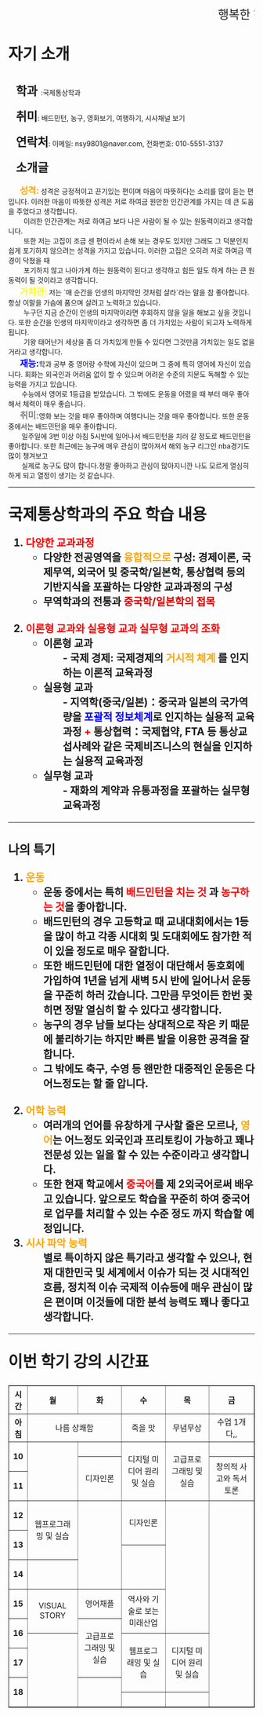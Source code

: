 
<html>
   <head>
     <meta charset="utf-8">
      <title> 노세윤 그는 누구인가? (feat.놋쎄)</title>
   </head>
		<body>
		<marquee> <font size="5">행복한 하루 되세요~>< </font> </marquee>
		<h1> <font size= "6">자기 소개</font></h1>
		<p> <br> &nbsp; &nbsp; <font size="5"><b>학과</b> </font>:국제통상학과 
		    <br>
		    <br> &nbsp; &nbsp; <font size="5"><b>취미</b></font>: 배드민턴, 농구, 영화보기, 여행하기, 시사채널 보기
			<br>
            <br> &nbsp; &nbsp; <font size="5"><b>연락처</b></font>: 이메일: nsy9801@naver.com, 전화번호: 010-5551-3137
			<br>
			<br> &nbsp; &nbsp; <font size="5"><b>소개글</b></font> 
			<br>
			<br> &nbsp; &nbsp; &nbsp;  <b><font color= orange size=4>성격:</font></b> 성격은 긍정적이고 끈기있는 편이며 마음이 따뜻하다는 소리를 많이 듣는 편입니다. 이러한 마음이 따뜻한 성격은 저로 하여금 원만한 인간관계를 가지는 데 큰 도움을 주었다고 생각합니다.
			<br> &nbsp; &nbsp; &nbsp;&nbsp;&nbsp; 이러한 인간관계는 저로 하여금 보다 나은 사람이 될 수 있는 원동력이라고 생각합니다.
            <br> &nbsp; &nbsp; &nbsp;&nbsp;&nbsp; 또한 저는 고집이 조금 센 편이라서 손해 보는 경우도 있지만 그래도 그 덕분인지 쉽게 포기하지 않으려는 성격을 가지고 있습니다. 이러한 고집은 오히려 저로 하여금 역경이 닥쳤을 때
			<br> &nbsp; &nbsp; &nbsp;&nbsp;&nbsp; 포기하지 않고 나아가게 하는 원동력이 된다고 생각하고 힘든 일도 하게 하는 큰 원동력이 될 것이라고 생각합니다.
            <br> &nbsp; &nbsp; &nbsp; <b><font color= yellow size=4>가치관:</font></b> 저는 `매 순간을 인생의 마지막인 것처럼 살라`라는 말을 참 좋아합니다. 항상 이말을 가슴에 품으며 살려고 노력하고 있습니다. 
			<br> &nbsp; &nbsp; &nbsp;&nbsp;&nbsp; 누구던 지금 순간이 인생의 마지막이라면 후회하지 않을 일을 해보고 싶을 것입니다. 또한 순간을 인생의 마지막이라고 생각하면 좀 더 가치있는 사람이 되고자 노력하게 됩니다.
			<br> &nbsp; &nbsp; &nbsp;&nbsp;&nbsp; 기왕 태어난거 세상을 좀 더 가치있게 만들 수 있다면 그것만큼 가치있는 일도 없을 거라고 생각합니다.
            <br> &nbsp; &nbsp; &nbsp; <b><font color= blue size=4>재능:</font></b>학과 공부 중 영어랑 수학에 자신이 있으며 그 중에 특히 영어에 자신이 있습니다. 회화는 외국인과 어려움 없이 할 수 있으며 어려운 수준의 지문도 독해할 수 있는 능력을 가지고 있습니다. 
			<br> &nbsp; &nbsp; &nbsp;&nbsp;&nbsp;수능에서 영어로 1등급을 받았습니다. 그 밖에도 운동을 어렸을 때 부터 매우 좋아해서 체력이 매우 좋습니다.
            <br> &nbsp; &nbsp; &nbsp; <b><font color= gray size=4>취미:</font></b>영화 보는 것을 매우 좋아하며 여행다니는 것을 매우 좋아합니다. 또한 운동 중에서는 배드민턴을 매우 좋아합니다.
			<br> &nbsp; &nbsp; &nbsp;&nbsp;&nbsp;일주일에 3번 이상 아침 5시반에 일어나서 배드민턴을 치러 갈 정도로 배드민턴을 좋아합니다. 또한 최근에는 농구에 매우 관심이 많아져서 해외 농구 리그인 nba경기도 많이 챙겨보고
			<br> &nbsp; &nbsp; &nbsp;&nbsp;&nbsp;실제로 농구도 많이 합니다.정말 좋아하고 관심이 많아지니깐 나도 모르게 열심히 하게 되고 열정이 생기는 것 같습니다.
			</br> </p>
	<hr> </hr>
        <h2> <font size='6'> 국제통상학과의 주요 학습 내용</font> <h/2> 
		<ol>
		 <li> <font color= red> 다양한 교과과정 </font>
		 <br>		 
		  <ul> 
		  <li> 다양한 전공영역을 <font color= orange>융합적으로 </font> 구성: 경제이론, 국제무역, 외국어 및 중국학/일본학, 통상협력 등의 기반지식을 포괄하는 다양한 교과과정의 구성
		  <li> 무역학과의 전통과 <font color= dark yellow>중국학/일본학의 접목 </font>
		  </ul>
		  <br>
		 <li> <font color= red> 이론형 교과와 실용형 교과 실무형 교과의 조화 </font> 
		  <ul>
		  <li> 이론형 교과 
		    <dd> - 국제 경제: 국제경제의 <font color= orange>거시적 체계 </font>를 인지하는 이론적 교육과정</dd>
		  <li> 실용형 교과
		    <dd> - 지역학(중국/일본)：중국과 일본의 국가역량을<font color= blue> 포괄적 정보체계</font>로 인지하는 실용적 교육과정 <font color= red>+</font> 통상협력：국제협약, FTA 등 통상교섭사례와 같은 국제비즈니스의 현실을 인지하는 실용적 교육과정</dd>
		  <li> 실무형 교과
		    <dd>- 재화의 계약과 유통과정을 포괄하는 실무형 교육과정</dd>
		  </ul>
		  </li>
        </ol>		  
	<hr> </hr>
		<h3> 나의 특기 </h3>
		<ol> 
		 <li> <font color= orange> 운동</font>
		 <br>
		  <ul>
		   <li> 운동 중에서는 특히 <font color=red> 배드민턴을 치는 것</font> 과 <font color= red>농구하는 것</font>을 좋아합니다. 
		   <li>배드민턴의 경우 고등학교 때 교내대회에서는 1등을 많이 하고 각종 시대회 및 도대회에도 참가한 적이 있을 정도로 매우 잘합니다. 
		   <li> 또한 배드민턴에 대한 열정이 대단해서 동호회에 가입하여 1년을 넘게 새벽 5시 반에 일어나서 운동을 꾸준히 하러 갔습니다. 그만큼 무엇이든 한번 꽂히면 정말 열심히 할 수 있다고 생각합니다.
		   <li> 농구의 경우 남들 보다는 상대적으로 작은 키 때문에 불리하기는 하지만 빠른 발을 이용한 공격을 잘합니다.
		   <li> 그 밖에도 축구, 수영 등 왠만한 대중적인 운동은 다 어느정도는 할 줄 압니다. 
		   </ul>
		   <br>
		 <li> <font color= orange> 어학 능력</font>
		   <ul> 
		   <li> 여러개의 언어를 유창하게 구사할 줄은 모르나, <font color= orange>영어</font>는 어느정도 외국인과 프리토킹이 가능하고 꽤나 전문성 있는 일을 할 수 있는 수준이라고 생각합니다.
		   <li> 또한 현재 학교에서 <font color= red>중국어</font>를 제 2외국어로써 배우고 있습니다. 앞으로도 학습을 꾸준히 하여 중국어로 업무를 처리할 수 있는 수준 정도 까지 학습할 예정입니다.
		   </ul>
        <li> <font color= orange> 시사 파악 능력 </font>
		   <ul> 별로 특이하지 않은 특기라고 생각할 수 있으나, 현재 대한민국 및 세계에서 이슈가 되는 것 시대적인 흐름, 정치적 이슈 국제적 이슈등에 매우 관심이 많은 편이며 이것들에 대한 분석 능력도 꽤나 좋다고 생각합니다.
           </ul>
		</li>
		</ol>
	<hr> </hr>
    <h4>
    <style>
      table{
        text-align: center;
      }
      table tr{
        height: 30px;
      }
      .요일, .수업{
        width : 100px;
      }
    </style>
	<font size='6'> 이번 학기 강의 시간표</font> 
	</h4>
    <table border='1'>
     <tr>
        <th>시간</th>
        <th class="요일">월</th>
        <th class="요일">화</th>
        <th class="요일">수</th>
        <th class="요일">목</th>
        <th class="요일">금</th>
      </tr>
      <tr>
        <th>아침</th>
        <td colspan="2">나름 상쾌함</td>
        <td>죽을 맛</td>
        <td>무념무상</td>
        <td>수업 1개다,,</td>
      </tr>
      <tr id="10시">
        <th rowspan="2">10</th>
        <td rowspan="4" class="수업"></td>
        <td></td>
        <td rowspan="4" class="수업">디지털 미디어 원리 및 실습</td>
        <td rowspan="4" class="수업">고급프로그래밍 및 실습</td>
        <td></td>
      </tr>
      <tr id="10시 30분">
        <td rowspan="3" class="수업">디자인론</td>
        <td rowspan="3" class="수업">창의적 사고와 독서토론</td>
      </tr>
      <tr id="11시">
        <th rowspan="2">11</th>
      </tr>
      <tr id="11시 30분">
      </tr>
      <tr id="12시">
        <th rowspan="2">12</th>
        <td rowspan="4" class="수업">웹프로그래밍 및 실습</td>
        <td rowspan="6"></td>
        <td rowspan="3" class="수업">디자인론</td>
        <td rowspan="9"></td>
        <td rowspan="14"></td>
      </tr>
      <tr id="12시 30분">
      </tr>
      <tr id="13시">
        <th rowspan="2">13</th>
      </tr>
      <tr id="13시 30분">
        <td rowspan="3"></td>
      </tr>
      <tr id="14시">
        <th rowspan="2">14</th>
        <td rowspan="2"></td>
      </tr>
      <tr id="14시 30분">
      </tr>
      <tr id="15시">
        <th rowspan="2">15</th>
        <td rowspan="3" class="수업">VISUAL STORY</td>
        <td rowspan="2" class="수업">영어채플</td>
        <td rowspan="3" class="수업">역사와 기술로 보는 미래산업</td>
      </tr>
      <tr id="15시 30분">
      </tr>
      <tr id="16시">
        <th rowspan="2">16</th>
        <td rowspan="4" class="수업">고급프로그래밍 및 실습</td>
      </tr>
      <tr id="16시 30분">
        <td rowspan="5"></td>
        <td rowspan="4" class="수업">웹프로그래밍 및 실습</td>
        <td rowspan="4" class="수업">디지털 미디어 원리 및 실습</td>
      </tr>
      <tr id="17시">
        <th rowspan="2">17</th>
      </tr>
      <tr id="17시 30분">
      </tr>
      <tr id="18시">
        <th rowspan="2">18</th>
        <td rowspan="2"></td>
      </tr>
      <tr id="18시 30분">
        <td></td>
        <td></td>
      </tr>
    </table>
  </body>





		
        
			
